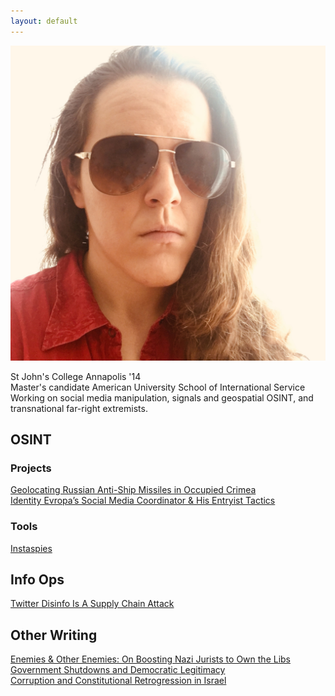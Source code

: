 ```yaml
---
layout: default
---
```


<img class="profile-picture" src="./assets/images/opsecface.jpg">

St John's College Annapolis '14   
Master's candidate American University School of International Service
Working on social media manipulation, signals and geospatial OSINT, and transnational far-right extremists.

## OSINT

### Projects
[Geolocating Russian Anti-Ship Missiles in Occupied Crimea](https://heupchurch.github.io/kerch-strait-bal-geolocation)  
[Identity Evropa’s Social Media Coordinator & His Entryist Tactics](https://heupchurch.github.io/ie-entryism)  

### Tools
[Instaspies](https://github.com/heupchurch/instaspies)

## Info Ops

[Twitter Disinfo Is A Supply Chain Attack](https://heupchurch.github.io/twitter-supply-chain-attacks)  

## Other Writing

[Enemies & Other Enemies: On Boosting Nazi Jurists to Own the Libs](https://heupchurch.github.io/enemies-and-other-enemies)  
[Government Shutdowns and Democratic Legitimacy](https://heupchurch.github.io/shutdowns-and-democracy)  
[Corruption and Constitutional Retrogression in Israel](https://heupchurch.github.io/retrogression-israel)

